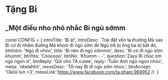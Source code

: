 # Tặng Bi
## _Một điều nho nhỏ nhắc Bi ngủ sớmm

const CONFIG = {
    introTitle: 'Bi à!',
    introDesc: `Trái đất vốn lạ thường
    Mà sao Bi cứ đi nhầm đường
    Mà khom đi ngủ sớm đii
    Ngủ trễ bị ông ba bị bắt đó,
    btnIntro: 'Ngủ đi nhóo',
    title: 'Bi nên đi ngủ sớmmm',
    desc: 'Bi có đi ngủ sớm khumm',
    btnYes: 'Cóooooo',
    btnNo: 'Khumm -.-',
    question:'Zayy Bi chúc em ngủ ngon iii',
    btnReply: 'Gửi cho TA cutee',
    reply: 'Tuấn Anh ngủ ngon nhóo',
    mess: 'okelahhh',
    messDesc: 'Tối nay Bi đi ngủ sớm nhoo.',
    btnAccept: 'Okiiiii lun <3',
    messLink:'https://www.facebook.com/ta.pham.969952 //. 
}
```


